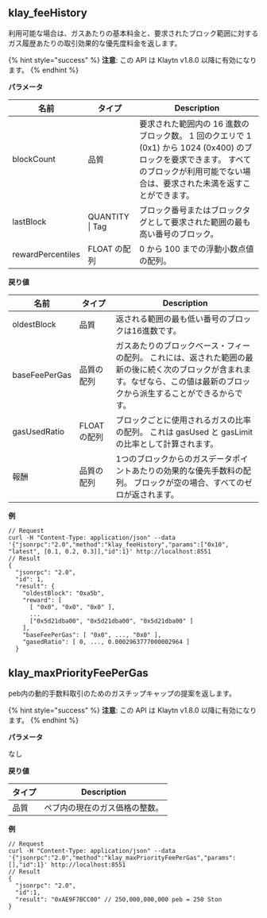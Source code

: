 ## klay_feeHistory<a id="klay_feehistory"></a>

利用可能な場合は、ガスあたりの基本料金と、要求されたブロック範囲に対するガス履歴あたりの取引効果的な優先度料金を返します。

{% hint style="success" %}
**注意**: この API は Klaytn v1.8.0 以降に有効になります。
{% endhint %}

**パラメータ**

| 名前                | タイプ                 | Description                                                                                                  |
| ----------------- | ------------------- | ------------------------------------------------------------------------------------------------------------ |
| blockCount        | 品質                  | 要求された範囲内の 16 進数のブロック数。 1 回のクエリで 1 (0x1) から 1024 (0x400) のブロックを要求できます。 すべてのブロックが利用可能でない場合は、要求された未満を返すことができます。 |
| lastBlock         | QUANTITY &#124; Tag | ブロック番号またはブロックタグとして要求された範囲の最も高い番号のブロック。                                                                       |
| rewardPercentiles | FLOAT の配列           | 0 から 100 までの浮動小数点値の配列。                                                                                       |


**戻り値**

| 名前            | タイプ       | Description                                                                             |
| ------------- | --------- | --------------------------------------------------------------------------------------- |
| oldestBlock   | 品質        | 返される範囲の最も低い番号のブロックは16進数です。                                                              |
| baseFeePerGas | 品質の配列     | ガスあたりのブロックベース・フィーの配列。 これには、返された範囲の最新の後に続く次のブロックが含まれます。なぜなら、この値は最新のブロックから派生することができるからです。 |
| gasUsedRatio  | FLOAT の配列 | ブロックごとに使用されるガスの比率の配列。 これは gasUsed と gasLimit の比率として計算されます。                              |
| 報酬            | 品質の配列     | 1つのブロックからのガスデータポイントあたりの効果的な優先手数料の配列。 ブロックが空の場合、すべてのゼロが返されます。                            |


**例**

```shell
// Request
curl -H "Content-Type: application/json" --data '{"jsonrpc":"2.0","method":"klay_feeHistory","params":["0x10", "latest", [0.1, 0.2, 0.3]],"id":1}' http://localhost:8551
// Result
{
  "jsonrpc": "2.0",
  "id": 1,
  "result": {
    "oldestBlock": "0xa5b",
    "reward": [
      [ "0x0", "0x0", "0x0" ],
      ...
      ["0x5d21dba00", "0x5d21dba00", "0x5d21dba00" ]
    ],
    "baseFeePerGas": [ "0x0", ..., "0x0" ],
    "gasedRatio": [ 0, ..., 0.0002963777000002964 ]
  }

```


## klay_maxPriorityFeePerGas <a id="klay_maxpriorityfeepergas"></a>

peb内の動的手数料取引のためのガスチップキャップの提案を返します。

{% hint style="success" %}
**注意**: この API は Klaytn v1.8.0 以降に有効になります。
{% endhint %}

**パラメータ**

なし

**戻り値**

| タイプ | Description     |
| --- | --------------- |
| 品質  | ペブ内の現在のガス価格の整数。 |

**例**

```shell
// Request
curl -H "Content-Type: application/json" --data '{"jsonrpc":"2.0","method":"klay_maxPriorityFeePerGas","params":[],"id":1}' http://localhost:8551
// Result
{
  "jsonrpc": "2.0",
  "id":1,
  "result": "0xAE9F7BCC00" // 250,000,000,000 peb = 250 Ston
}
```